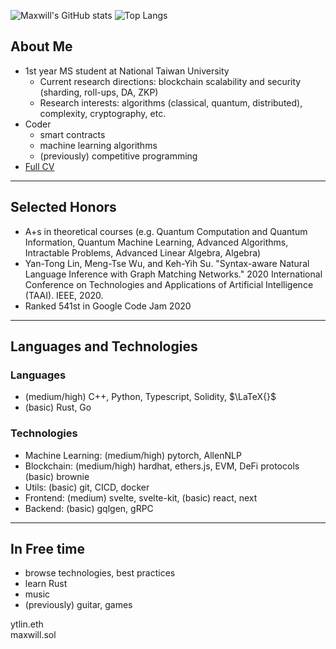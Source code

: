 ![Maxwill's GitHub stats](https://github-readme-stats.vercel.app/api?username=eazyreal&show_icons=true&theme=dark&include_all_commits=true)
![Top Langs](https://github-readme-stats.vercel.app/api/top-langs/?username=eazyreal&show_icons=true&theme=dark)

## About Me
- 1st year MS student at National Taiwan University
  - Current research directions: blockchain scalability and security (sharding, roll-ups, DA, ZKP) 
  - Research interests: algorithms (classical, quantum, distributed), complexity, cryptography, etc.
- Coder 
  - smart contracts
  - machine learning algorithms
  - (previously) competitive programming
- [Full CV](https://drive.google.com/file/d/16nkGvbMUJJ8JabQOxMNzgntl9-LsBaEd/view?usp=sharing)
  
---

## Selected Honors
- A+s in theoretical courses (e.g. Quantum Computation and Quantum Information, Quantum Machine Learning, Advanced Algorithms, Intractable Problems, Advanced Linear Algebra, Algebra)
- Yan-Tong Lin, Meng-Tse Wu, and Keh-Yih Su. "Syntax-aware Natural Language Inference with Graph Matching Networks." 2020 International Conference on Technologies and Applications of Artificial Intelligence (TAAI). IEEE, 2020.
- Ranked 541st in Google Code Jam 2020

---

## Languages and Technologies

### Languages
- (medium/high) C++, Python, Typescript, Solidity, $\LaTeX{}$
- (basic) Rust, Go

### Technologies
- Machine Learning: (medium/high) pytorch, AllenNLP
- Blockchain: (medium/high) hardhat, ethers.js, EVM, DeFi protocols (basic) brownie
- Utils: (basic) git, CICD, docker
- Frontend: (medium) svelte, svelte-kit, (basic) react, next
- Backend: (basic) gqlgen, gRPC


---

## In Free time
- browse technologies, best practices
- learn Rust
- music
- (previously) guitar, games

ytlin.eth  
maxwill.sol
